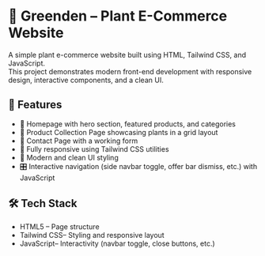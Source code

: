# 🌿 Greenden – Plant E-Commerce Website  

A simple plant e-commerce website built using HTML, Tailwind CSS, and JavaScript.  
This project demonstrates modern front-end development with responsive design, interactive components, and a clean UI.  



## 📌 Features  

- 🌱 Homepage with hero section, featured products, and categories  
- 🛒 Product Collection Page showcasing plants in a grid layout  
- 📄 Contact Page with a working form  
- 📱 Fully responsive using Tailwind CSS utilities  
- 🎨 Modern and clean UI styling  
- 🎛️ Interactive navigation (side navbar toggle, offer bar dismiss, etc.) with JavaScript  



## 🛠️ Tech Stack  

- HTML5 – Page structure  
- Tailwind CSS– Styling and responsive layout  
- JavaScript– Interactivity (navbar toggle, close buttons, etc.)  




